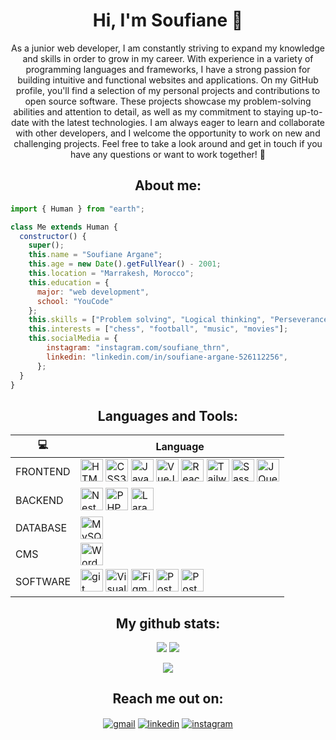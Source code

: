 <h1 align="center">Hi, I'm Soufiane 👋</h1>

<p align="center">
As a junior web developer, I am constantly striving to expand my knowledge and skills in order to grow in my career. With experience in a variety of programming languages and frameworks, I have a strong passion for building intuitive and functional websites and applications. On my GitHub profile, you'll find a selection of my personal projects and contributions to open source software. These projects showcase my problem-solving abilities and attention to detail, as well as my commitment to staying up-to-date with the latest technologies. I am always eager to learn and collaborate with other developers, and I welcome the opportunity to work on new and challenging projects. Feel free to take a look around and get in touch if you have any questions or want to work together! 🙂
</p>

<h2 align="center">About me:</h2>
 
```js
import { Human } from "earth";

class Me extends Human {
  constructor() {
    super();
    this.name = "Soufiane Argane";
    this.age = new Date().getFullYear() - 2001;
    this.location = "Marrakesh, Morocco";
    this.education = {
      major: "web development",
      school: "YouCode"
    };
    this.skills = ["Problem solving", "Logical thinking", "Perseverance"];
    this.interests = ["chess", "football", "music", "movies"];
    this.socialMedia = {
        instagram: "instagram.com/soufiane_thrn",
        linkedin: "linkedin.com/in/soufiane-argane-526112256",
      };
  }
}
```
 
<h2 align="center">Languages and Tools:</h2>

<div align="center" > 
 
 |  💻      | Language |
| ----------- | ----------- |
| FRONTEND      | <a href="https://developer.mozilla.org/en-US/docs/Glossary/HTML5" target="_blank" rel="noreferrer"><img src="https://raw.githubusercontent.com/danielcranney/readme-generator/main/public/icons/skills/html5-colored.svg" width="36" height="36" alt="HTML5" /></a> <a href="https://www.w3.org/TR/CSS/#css" target="_blank" rel="noreferrer"><img src="https://raw.githubusercontent.com/danielcranney/readme-generator/main/public/icons/skills/css3-colored.svg" width="36" height="36" alt="CSS3" /></a> <a href="https://developer.mozilla.org/en-US/docs/Web/JavaScript" target="_blank" rel="noreferrer"><img src="https://raw.githubusercontent.com/danielcranney/readme-generator/main/public/icons/skills/javascript-colored.svg" width="36" height="36" alt="JavaScript" /></a> <a href="https://vuejs.org/" target="_blank" rel="noreferrer"><img src="https://raw.githubusercontent.com/danielcranney/readme-generator/main/public/icons/skills/vuejs-colored.svg" width="36" height="36" alt="VueJs" /></a> <a href="https://react.dev/" target="_blank" rel="noreferrer"><img src="https://raw.githubusercontent.com/danielcranney/readme-generator/main/public/icons/skills/react-colored.svg" width="36" height="36" alt="React" /></a> <a href="https://tailwindcss.com/" target="_blank" rel="noreferrer"><img src="https://raw.githubusercontent.com/danielcranney/readme-generator/main/public/icons/skills/tailwindcss-colored.svg" width="36" height="36" alt="TailwindCSS" /></a> <a href="https://sass-lang.com/" target="_blank" rel="noreferrer"><img src="https://raw.githubusercontent.com/danielcranney/readme-generator/main/public/icons/skills/sass-colored.svg" width="36" height="36" alt="Sass" /></a> <a href="https://jquery.com/" target="_blank" rel="noreferrer"><img src="https://raw.githubusercontent.com/danielcranney/readme-generator/main/public/icons/skills/jquery-colored.svg" width="36" height="36" alt="JQuery" /></a>|
| BACKEND   |  <a href="https://nestjs.com/" target="_blank" rel="noreferrer"><img src="https://raw.githubusercontent.com/danielcranney/readme-generator/main/public/icons/skills/nestjs-colored.svg" width="36" height="36" alt="NestJs" /></a> <a href="https://www.php.net/" target="_blank" rel="noreferrer"><img src="https://raw.githubusercontent.com/danielcranney/readme-generator/main/public/icons/skills/php-colored.svg" width="36" height="36" alt="PHP" /></a> <a href="https://laravel.com/" target="_blank" rel="noreferrer"><img src="https://raw.githubusercontent.com/danielcranney/readme-generator/main/public/icons/skills/laravel-colored.svg" width="36" height="36" alt="Laravel" /></a>        |
 | DATABASE   | <a href="https://www.mysql.com/" target="_blank" rel="noreferrer"><img src="https://raw.githubusercontent.com/danielcranney/readme-generator/main/public/icons/skills/mysql-colored.svg" width="36" height="36" alt="MySQL" /></a>        |
 | CMS   | <a href="https://wordpress.com/" target="_blank" rel="noreferrer"><img src="https://user-images.githubusercontent.com/112888267/221814228-6aa6c284-5c25-468e-a665-3de8e47dd8fe.png" width="36" height="36" alt="WordPress" /></a>        |
 | SOFTWARE   | <a href="https://git-scm.com/" target="_blank" rel="noreferrer"><img src="https://www.vectorlogo.zone/logos/git-scm/git-scm-icon.svg" width="36" height="36" alt="git"/></a> <a href="https://code.visualstudio.com/" target="_blank" rel="noreferrer"><img src="https://upload.wikimedia.org/wikipedia/commons/9/9a/Visual_Studio_Code_1.35_icon.svg" width="36" height="36" alt="Visual Studio Code"/></a> <a href="https://www.figma.com/" target="_blank" rel="noreferrer"><img src="https://raw.githubusercontent.com/danielcranney/readme-generator/main/public/icons/skills/figma-colored.svg" width="36" height="36" alt="Figma" /></a> <a href="https://www.atlassian.com/software/jira" target="_blank" rel="noreferrer"><img src="https://user-images.githubusercontent.com/112888267/221143450-267c3265-caab-4b3a-a93d-22309917e22e.png" width="36" height="36" alt="Postman"/></a> <a href="https://www.postman.com/" target="_blank" rel="noreferrer"><img src="https://user-images.githubusercontent.com/112888267/219393706-d9c7e234-c622-4112-89a0-154dd1d90b96.svg" width="36" height="36" alt="Postman"/></a>        |

 </div>
 
 <h2 align="center">My github stats:</h2>
<p align = "center">
  <img  src = "https://github-readme-stats.vercel.app/api?username=soufianeargane&show_icons=true&theme=radical&line_height=27">
  <img src = "https://github-readme-stats.vercel.app/api/top-langs/?username=soufianeargane&hide=html,c,css,hack,blade,shell&theme=radical">
</p>
<p align = "center">
 <img  src="https://github-readme-streak-stats.herokuapp.com/?user=soufianeargane&show_icons=true&locale=en&layout=compact&theme=radical&line_height=0" />
</p> 

<h2 align="center">Reach me out on:</h2>
<p align="center">
<a href="mailto: soufianeargane800@gmail.com" target="blank"><img align="center" src="https://img.shields.io/badge/Gmail-red?logo=gmail&logoColor=white" alt="gmail" /></a>
<a href="https://www.linkedin.com/in/soufiane-argane-526112256/" target="blank"><img align="center" src="https://img.shields.io/badge/LinkedIn-blue?logo=linkedin&logoColor=white" alt="linkedin" /></a>
<a href="https://www.instagram.com/soufiane_thrn/" target="blank"><img align="center" src="https://img.shields.io/badge/Instagram-purple?logo=instagram&logoColor=white" alt="instagram" /></a>
</p>
